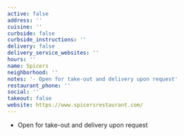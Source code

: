 ```yaml
---
active: false
address: ''
cuisine: ''
curbside: false
curbside_instructions: ''
delivery: false
delivery_service_websites: ''
hours: ''
name: Spicers
neighborhood: ''
notes: '- Open for take-out and delivery upon request'
restaurant_phone: ''
social: ''
takeout: false
website: https://www.spicersrestaurant.com/
---
```


- Open for take-out and delivery upon request